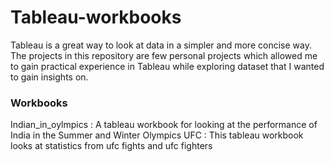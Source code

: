 # Tableau-workbooks

Tableau is a great way to look at data in a simpler and more concise way. The projects in this repository are few personal projects which allowed me to gain practical experience in Tableau while exploring dataset that I wanted to gain insights on.

### Workbooks

Indian_in_oylmpics : A tableau workbook for looking at the performance of India in the Summer and Winter Olympics
UFC : This tableau workbook looks at statistics from ufc fights and ufc fighters
